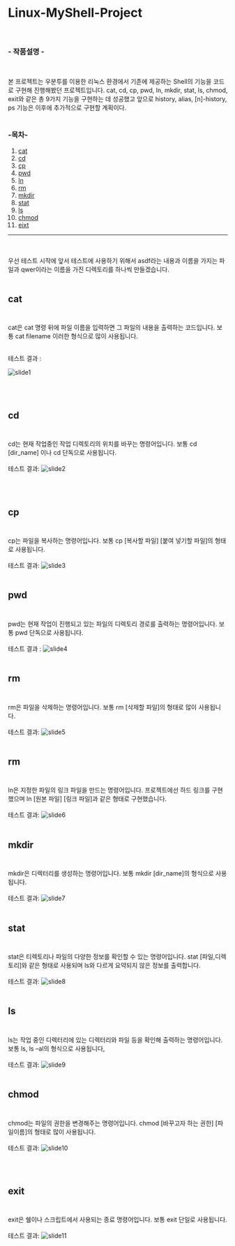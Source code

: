 # Linux-MyShell-Project

<br>

### - 작품설명 -

<br>

본 프로젝트는 우분투를 이용한 리눅스 환경에서 기존에 제공하는 Shell의 기능을 코드로 구현해 진행해봤던 프로젝트입니다. cat, cd, cp, pwd, ln, mkdir, stat, ls, chmod, exit와 같은 총 9가지 기능을 구현하는 데 성공했고 앞으로 history, alias, [n]-history, ps 기능은 이후에 추가적으로 구현할 계획이다.
<br><br>

  
### -목차-

1. [cat](#cat)<br>
2. [cd](#cd)<br>
3. [cp](#cp)<br>
4. [pwd](#pwd)<br>
5. [ln](#ln)<br>
6. [rm](#rn)<br>
7. [mkdir](#mkdir)<br>
8. [stat](#stat)<br>
9. [ls](#ls)<br>
10. [chmod](#chmod)<br>
11. [eixt](#exit)<br>

<hr>

<br><br>
우선 테스트 시작에 앞서 테스트에 사용하기 위해서 asdf라는 내용과 이름을 가지는 파일과 qwer이라는 이름을 가진 디렉토리를 하나씩 만들겠습니다.
<br><br>

## cat<br><br>
cat은 cat 명령 뒤에 파일 이름을 입력하면 그 파일의 내용을 출력하는 코드입니다.
보통 cat filename 이러한 형식으로 많이 사용됩니다.
<br><br>

테스트 결과 :

![slide1](https://github.com/LeeHyunHo270/ImageSave/blob/main/MiniShell/cat.jpg?raw=true)

<br><br>

## cd<br><br>
cd는 현재 작업중인 작업 디렉토리의 위치를 바꾸는 명령어입니다. 보통 cd [dir_name] 이나 cd 단독으로 사용됩니다.
<br><br>
테스트 결과:
![slide2](https://github.com/LeeHyunHo270/ImageSave/blob/main/MiniShell/cd.jpg?raw=true)

<br><br>

## cp<br><br>
cp는 파일을 복사하는 명령어입니다. 보통 cp [복사할 파일] [붙여 넣기할 파일]의 형태로 사용됩니다.
<br><br>
테스트 결과:
![slide3](https://github.com/LeeHyunHo270/ImageSave/blob/main/MiniShell/cp.jpg?raw=true)
<br><br>

## pwd<br><br>
pwd는 현재 작업이 진행되고 있는 파일의 디렉토리 경로를 출력하는 명령어입니다. 보통 pwd 단독으로 사용됩니다.
<br><br>
테스트 결과 :
![slide4](https://github.com/LeeHyunHo270/ImageSave/blob/main/MiniShell/pwd.jpg?raw=true)
<br><br>

## rm<br><br>
rm은 파일을 삭제하는 명령어입니다. 보통 rm [삭제할 파일]의 형태로 많이 사용됩니다.
<br><br>
테스트 결과:
![slide5](https://github.com/LeeHyunHo270/ImageSave/blob/main/MiniShell/rm.jpg?raw=true)
<br><br>


## rm<br><br>
ln은 지정한 파일의 링크 파일을 만드는 명령어입니다. 프로젝트에선 하드 링크를 구현했으며 ln [원본 파일] [링크 파일]과 같은 형태로 구현했습니다.
<br><br>
테스트 결과:
![slide6](https://github.com/LeeHyunHo270/ImageSave/blob/main/MiniShell/ln.jpg?raw=true)
<br><br>

## mkdir<br><br>
mkdir은 디렉터리를 생성하는 명령어입니다. 보통 mkdir [dir_name]의 형식으로 사용됩니다.
<br><br>
테스트 결과:
![slide7](https://github.com/LeeHyunHo270/ImageSave/blob/main/MiniShell/mkdir.jpg?raw=true)
<br><br>

## stat<br><br>
stat은 티렉토리나 파일의 다양한 정보를 확인할 수 있는 명령어입니다. stat [파일,디렉토리]와 같은 형태로 사용되며 ls와 다르게 요약되지 않은 정보를 출력합니다.
<br><br>
테스트 결과:
![slide8](https://github.com/LeeHyunHo270/ImageSave/blob/main/MiniShell/stat.jpg?raw=true)
<br><br>

## ls<br><br>
ls는 작업 중인 디렉터리에 있는 디렉터리와 파일 등을 확인해 출력하는 명령어입니다. 보통 ls, ls –al의 형식으로 사용됩니다,
<br><br>
테스트 결과:
![slide9](https://github.com/LeeHyunHo270/ImageSave/blob/main/MiniShell/ls.jpg?raw=true)
<br><br>

## chmod<br><br>
chmod는 파일의 권한을 변경해주는 명령어입니다. chmod [바꾸고자 하는 권한] [파일이름]의 형태로 많이 사용됩니다.
<br><br>
테스트 결과:
![slide10](https://github.com/LeeHyunHo270/ImageSave/blob/main/MiniShell/chmod.jpg?raw=true)

<br><br>
## exit<br><br>
exit은 쉘이나 스크립트에서 사용되는 종료 명령어입니다. 보통 exit 단일로 사용됩니다.
<br><br>
테스트 결과:
![slide11](https://github.com/LeeHyunHo270/ImageSave/blob/main/MiniShell/exit.jpg?raw=true)

